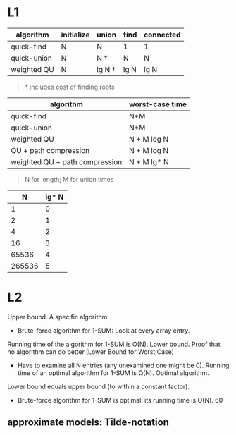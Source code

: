 # L1

| algorithm   | initialize | union  | find | connected |
|-------------|------------|--------|------|-----------|
| quick-find  | N          | N      | 1    | 1         |
| quick-union | N          | N †    | N    | N         |
| weighted QU | N          | lg N † | lg N | lg N      |
> † includes cost of finding roots


| algorithm                      | worst-case time |
|--------------------------------|-----------------|
| quick-find                     | N*M             |
| quick-union                    | N*M             |
| weighted QU                    | N + M log N     |
| QU + path compression          | N + M log N     |
| weighted QU + path compression | N + M lg* N     |
> N for length; M for union times

| N      | lg* N |
|--------|-------|
| 1      | 0     |
| 2      | 1     |
| 4      | 2     |
| 16     | 3     |
| 65536  | 4     |
| 265536 | 5     |

# L2

Upper bound. A specific algorithm.
* Brute-force algorithm for 1-SUM: Look at every array entry.

Running time of the algorithm for 1-SUM is O(N).
Lower bound. Proof that no algorithm can do better.(Lower Bound for Worst Case)
* Have to examine all N entries (any unexamined one might be 0).
Running time of an optimal algorithm for 1-SUM is Ω(N).
Optimal algorithm.

Lower bound equals upper bound (to within a constant factor).
* Brute-force algorithm for 1-SUM is optimal: its running time is
Θ(N). 60

## approximate models: Tilde-notation
